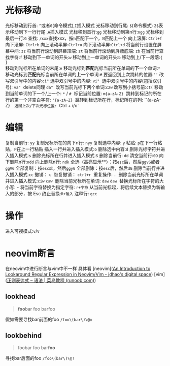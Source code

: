 # 光标移动

光标移动到行首: `^`或者`0`(命令模式),`I`插入模式
光标移动到行尾: `$`(命令模式)  `2$`表示移动到下一行行尾 ,`A`插入模式
光标移到首行:`gg`
光标移动到第n行:`ngg`
光标移到最后一行:`G`
查找: `/xxx`查找xxx，按`n`匹配下一个，`N`匹配上一个
向上滚屏: `Ctrl+f`
向下滚屏: `Ctrl+b`
向上滚动半屏:`Ctrl+u`
向下滚动半屏:`Ctrl+d`
将当前行设置在屏幕中间: `zz`
将当前行滚动到屏幕顶端: `zt`
将当前行滚动到屏蔽底端: `zb`
在当前行查找字符:`f`
移动到下一单词的开头:`w`
移动到上一单词的开头:`b`
移动到上/下一段落:`{` `}`	
移动到光标所在单词的末尾:`e`
移动光标到**匹配**光标当前所在单词的**下**一个单词:`*`
移动光标到**匹配**光标当前所在单词的**上**一个单词:`#`
要返回到上次跳转的位置:`''`
改写双引号中的内容:`ci"`
选中双引号中的内容: `vi"` 
选中双引号中的内容(包括双引号): `va"` 
delete同理 `da"` 
改写当前光标下两个单词:`c2w`
改写到小括号前:`ct(`
移动到当前单词的下一个/上一个: `*` / `#` 
标记当前位置: `m{a-zA-Z}` 
跳转到标记的所在行的第一个非空白字符: `'{a-zA-Z}` 
跳转到标记所在行，标记所在的列: ``{a-zA-Z}` 
返回上次/下次光标位置: `Ctrl + i/o`
# 编辑

复制当前行: `yy`
复制光标所在的向下n行: `nyy`
复制选中内容: `y`
粘贴: `p`在下一行粘贴，`P`在上一行粘贴	
插入一行并进入插入模式:`o`
删除选中内容:`d`
删除光标字符并进入插入模式:`s`
删除光标所在行并进入插入模式:`S`
删除当前行: `dd`
清空当前行:`0D`
向下删除n行:`ndd`
向上删除n行: `ndk`
全选（高亮显示**）：按`esc`后，然后`ggvG`或者`ggVG`
全部复制：按`esc后`，然后`ggyG`
全部删除：按`esc`后，然后`dG`
删除当前行并进入插入模式:`cc`
撤销： `u` 
恢复撤销： `ctrl+r` 
重复操作: `.` 
删除当前光标所在单词并进入插入模式:`ciw` `caw` 
删除当前光标所在单词: `daw` `daw` 
替换光标所在字符的大小写: `~`
将当前字符替换为指定字符: `r+字符`
从当前光标起，将后续文本替换为新输入的部分，按 Esc 终止替换:`R+输入`
注释行: `gcc`






# 操作

进入可视模式:`v`/`V`



# neovim断言
在neovim中进行断言与vim中不一样
具体看
[neovim]([An Introduction to Lookaround Regular Expression in Neovim/Vim - jdhao's digital space](https://jdhao.github.io/2018/10/18/regular_expression_nvim/))
[vim]([正则表达式 – 语法 | 菜鸟教程 (runoob.com)](https://www.runoob.com/regexp/regexp-syntax.html))

## lookhead

> **foo**bar foo barfoo

假如需要寻找bar前面的foo
`/foo\(bar\)\@=`

## lookbehind

> foobar foo bar**foo**

寻找bar后面的foo
`/foo\(bar\)\@!`
